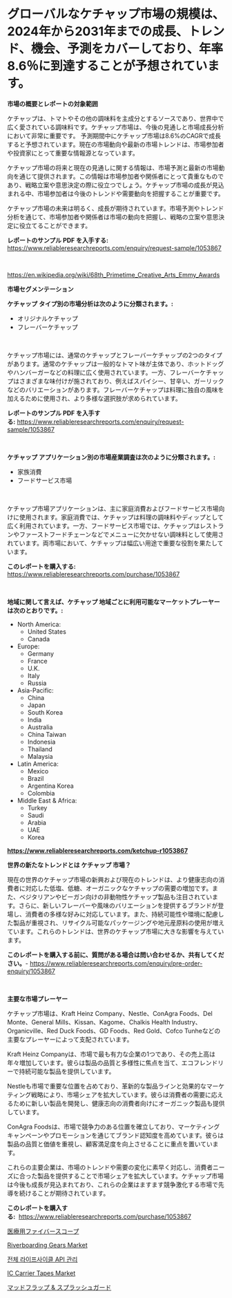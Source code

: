 <p><h1>グローバルなケチャップ市場の規模は、2024年から2031年までの成長、トレンド、機会、予測をカバーしており、年率8.6％に到達することが予想されています。</h1></p><p><strong>市場の概要とレポートの対象範囲</strong></p>
<p><p>ケチャップは、トマトやその他の調味料を主成分とするソースであり、世界中で広く愛されている調味料です。ケチャップ市場は、今後の見通しと市場成長分析において非常に重要です。 予測期間中にケチャップ市場は8.6%のCAGRで成長すると予想されています。現在の市場動向や最新の市場トレンドは、市場参加者や投資家にとって重要な情報源となっています。</p><p>ケチャップ市場の将来と現在の見通しに関する情報は、市場予測と最新の市場動向を通じて提供されます。この情報は市場参加者や関係者にとって貴重なものであり、戦略立案や意思決定の際に役立つでしょう。ケチャップ市場の成長が見込まれる中、市場参加者は今後のトレンドや需要動向を把握することが重要です。</p><p>ケチャップ市場の未来は明るく、成長が期待されています。市場予測やトレンド分析を通じて、市場参加者や関係者は市場の動向を把握し、戦略の立案や意思決定に役立てることができます。</p></p>
<p><strong>レポートのサンプル PDF を入手する:</strong> <a href="https://www.reliableresearchreports.com/enquiry/request-sample/1053867">https://www.reliableresearchreports.com/enquiry/request-sample/1053867</a></p>
<p>&nbsp;</p>
<p><a href="https://en.wikipedia.org/wiki/68th_Primetime_Creative_Arts_Emmy_Awards">https://en.wikipedia.org/wiki/68th_Primetime_Creative_Arts_Emmy_Awards</a></p>
<p><strong>市場セグメンテーション</strong></p>
<p><strong>ケチャップ タイプ別の市場分析は次のように分類されます。:</strong></p>
<p><ul><li>オリジナルケチャップ</li><li>フレーバーケチャップ</li></ul></p>
<p>&nbsp;</p>
<p><p>ケチャップ市場には、通常のケチャップとフレーバーケチャップの2つのタイプがあります。通常のケチャップは一般的なトマト味が主体であり、ホットドッグやハンバーガーなどの料理に広く使用されています。一方、フレーバーケチャップはさまざまな味付けが施されており、例えばスパイシー、甘辛い、ガーリックなどのバリエーションがあります。フレーバーケチャップは料理に独自の風味を加えるために使用され、より多様な選択肢が求められています。</p></p>
<p><strong>レポートのサンプル PDF を入手する:</strong>&nbsp;<a href="https://www.reliableresearchreports.com/enquiry/request-sample/1053867">https://www.reliableresearchreports.com/enquiry/request-sample/1053867</a></p>
<p>&nbsp;</p>
<p><strong> ケチャップ アプリケーション別の市場産業調査は次のように分類されます。:</strong></p>
<p><ul><li>家族消費</li><li>フードサービス市場</li></ul></p>
<p>&nbsp;</p>
<p><p>ケチャップ市場アプリケーションは、主に家庭消費およびフードサービス市場向けに使用されます。家庭消費では、ケチャップは料理の調味料やディップとして広く利用されています。一方、フードサービス市場では、ケチャップはレストランやファーストフードチェーンなどでメニューに欠かせない調味料として使用されています。両市場において、ケチャップは幅広い用途で重要な役割を果たしています。</p></p>
<p><strong>このレポートを購入する:</strong>&nbsp; <a href="https://www.reliableresearchreports.com/purchase/1053867">https://www.reliableresearchreports.com/purchase/1053867</a></p>
<p>&nbsp;</p>
<p><strong>地域に関して言えば、ケチャップ 地域ごとに利用可能なマーケットプレーヤーは次のとおりです。:</strong></p>
<p><ul>
    <li>
        North America:
        <ul>
            <li>United States</li>
            <li>Canada</li>
        </ul>
    </li>
    <li>
        Europe:
        <ul>
            <li>Germany</li>
            <li>France</li>
            <li>U.K.</li>
            <li>Italy</li>
            <li>Russia</li>
        </ul>
    </li>
    <li>
        Asia-Pacific:
        <ul>
            <li>China</li>
            <li>Japan</li>
            <li>South Korea</li>
            <li>India</li>
            <li>Australia</li>
            <li>China Taiwan</li>
            <li>Indonesia</li>
            <li>Thailand</li>
            <li>Malaysia</li>
        </ul>
    </li>
    <li>
        Latin America:
        <ul>
            <li>Mexico</li>
            <li>Brazil</li>
            <li>Argentina Korea</li>
            <li>Colombia</li>
        </ul>
    </li>
    <li>
        Middle East & Africa:
        <ul>
            <li>Turkey</li>
            <li>Saudi</li>
            <li>Arabia</li>
            <li>UAE</li>
            <li>Korea</li>
        </ul>
    </li>
    </ul></p>
<p><strong><a href="https://www.reliableresearchreports.com/ketchup-r1053867">https://www.reliableresearchreports.com/ketchup-r1053867</a></strong>&nbsp;</p>
<p><strong>世界の新たなトレンドとは ケチャップ 市場？</strong></p>
<p><p>現在の世界のケチャップ市場の新興および現在のトレンドは、より健康志向の消費者に対応した低塩、低糖、オーガニックなケチャップの需要の増加です。また、ベジタリアンやビーガン向けの非動物性ケチャップ製品も注目されています。さらに、新しいフレーバーや風味のバリエーションを提供するブランドが登場し、消費者の多様な好みに対応しています。また、持続可能性や環境に配慮した製品が重視され、リサイクル可能なパッケージングや地元産原料の使用が増えています。これらのトレンドは、世界のケチャップ市場に大きな影響を与えています。</p></p>
<p><strong>このレポートを購入する前に、質問がある場合は問い合わせるか、共有してください。</strong>- <a href="https://www.reliableresearchreports.com/enquiry/pre-order-enquiry/1053867">https://www.reliableresearchreports.com/enquiry/pre-order-enquiry/1053867</a></p>
<p>&nbsp;</p>
<p><strong>主要な市場プレーヤー</strong></p>
<p><p>ケチャップ市場は、Kraft Heinz Company、Nestle、ConAgra Foods、Del Monte、General Mills、Kissan、Kagome、Chalkis Health Industry、Organicville、Red Duck Foods、GD Foods、Red Gold、Cofco Tunheなどの主要なプレーヤーによって支配されています。</p><p>Kraft Heinz Companyは、市場で最も有力な企業の1つであり、その売上高は年々増加しています。彼らは製品の品質と多様性に焦点を当て、エコフレンドリーで持続可能な製品を提供しています。</p><p>Nestleも市場で重要な位置を占めており、革新的な製品ラインと効果的なマーケティング戦略により、市場シェアを拡大しています。彼らは消費者の需要に応えるために新しい製品を開発し、健康志向の消費者向けにオーガニック製品も提供しています。</p><p>ConAgra Foodsは、市場で競争力のある位置を確立しており、マーケティングキャンペーンやプロモーションを通じてブランド認知度を高めています。彼らは製品の品質と価値を重視し、顧客満足度を向上させることに重点を置いています。</p><p>これらの主要企業は、市場のトレンドや需要の変化に素早く対応し、消費者ニーズに合った製品を提供することで市場シェアを拡大しています。ケチャップ市場は今後も成長が見込まれており、これらの企業はますます競争激化する市場で先導を続けることが期待されています。</p></p>
<p><strong>このレポートを購入する:</strong>&nbsp;&nbsp;<a href="https://www.reliableresearchreports.com/purchase/1053867">https://www.reliableresearchreports.com/purchase/1053867</a></p>
<p><p><a href="https://medium.com/@rudysimonis2023/%E8%A3%BD%E5%93%81%E3%82%BF%E3%82%A4%E3%83%97-%E3%82%B7%E3%83%B3%E3%82%B0%E3%83%AB%E3%83%95%E3%82%A1%E3%83%B3%E3%82%AF%E3%82%B7%E3%83%A7%E3%83%B3-%E3%83%9E%E3%83%AB%E3%83%81%E3%83%95%E3%82%A1%E3%83%B3%E3%82%AF%E3%82%B7%E3%83%A7%E3%83%B3-%E3%82%A8%E3%83%B3%E3%83%89%E3%83%A6%E3%83%BC%E3%82%B9-%E8%80%B3%E9%BC%BB%E5%92%BD%E5%96%89%E7%A7%91-%E7%94%A3%E5%A9%A6%E4%BA%BA%E7%A7%91-%E6%B6%88%E5%8C%96%E5%99%A8%E7%A7%91-%E5%86%85%E7%A7%91-%E3%81%8A%E3%82%88%E3%81%B3%E5%9C%B0%E5%9F%9F%E3%81%AB%E3%82%88%E3%82%8B%E5%8C%BB%E7%99%82%E7%94%A8%E3%83%95%E3%82%A1%E3%82%A4%E3%83%90%E3%83%BC%E3%82%B9%E3%82%B3%E3%83%BC%E3%83%97%E5%B8%82%E5%A0%B4%E3%83%AC%E3%83%9D%E3%83%BC%E3%83%882024%E5%B9%B4%E3%81%8B%E3%82%892031%E5%B9%B4-caf4cc47e561">医療用ファイバースコープ</a></p><p><a href="https://issuu.com/reportprime-2/docs/riverboarding-gears-market-size-2030.pptx">Riverboarding Gears Market</a></p><p><a href="https://medium.com/@pwhkjukf5/%EA%B8%80%EB%A1%9C%EB%B2%8C-%ED%92%80-%EB%9D%BC%EC%9D%B4%ED%94%84-%EC%82%AC%EC%9D%B4%ED%81%B4-api-%EA%B4%80%EB%A6%AC-%EC%8B%9C%EC%9E%A5-%EC%A0%9C%ED%92%88-%EC%9C%A0%ED%98%95-%EC%98%A8%ED%94%84%EB%A0%88%EB%AF%B8%EC%8A%A4-%EA%B4%80%EB%A6%AC%ED%98%95-%ED%95%98%EC%9D%B4%EB%B8%8C%EB%A6%AC%EB%93%9C-%EC%A2%85%EB%A5%98-%EB%B0%8F-%EC%A7%80%EC%97%AD%EC%97%90-%EC%A4%91%EC%A0%90%EC%9D%84-%EB%91%90%EA%B3%A0-%EB%B6%84%EC%84%9D-%EB%B0%8F-%EC%98%88%EC%B8%A1-2024-2031-564c7311bc7c">전체 라이프사이클 API 관리</a></p><p><a href="https://github.com/susanjprice2023/Market-Research-Report-List-2/blob/main/ic-carrier-tapes-market.md">IC Carrier Tapes Market</a></p><p><a href="https://medium.com/@dressleredward/%E3%83%9E%E3%83%83%E3%83%89%E3%83%95%E3%83%A9%E3%83%83%E3%83%97-%E3%82%B9%E3%83%97%E3%83%A9%E3%83%83%E3%82%B7%E3%83%A5%E3%82%AC%E3%83%BC%E3%83%89%E5%B8%82%E5%A0%B4%E3%81%AB%E6%B7%B1%E3%81%8F%E6%BD%9C%E3%82%8B-%E5%8B%95%E5%90%91-%E5%B8%82%E5%A0%B4%E3%82%BB%E3%82%B0%E3%83%A1%E3%83%B3%E3%83%86%E3%83%BC%E3%82%B7%E3%83%A7%E3%83%B3-%E7%AB%B6%E4%BA%89%E5%88%86%E6%9E%90-a88da3ced755">マッドフラップ & スプラッシュガード</a></p></p>